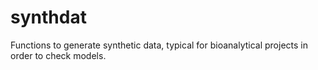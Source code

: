 # synthdat
Functions to generate synthetic data, typical for bioanalytical projects in order to check models.
